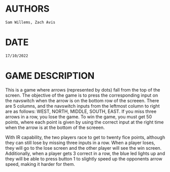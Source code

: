 # AUTHORS
    Sam Willems, Zach Avis
# DATE
    17/10/2022

# GAME DESCRIPTION
This is a game where arrows (represented by dots) fall from the top of the screen. The objective of the game is to press the corresponding input on the navswitch when the arrow is on the bottom row of the screeen. There are 5 columns, and the navswitch inputs from the leftmost column to right are as follows: WEST, NORTH, MIDDLE, SOUTH, EAST. If you miss three arrows in a row, you lose the game. To win the game, you must get 50 points, where each point is given by using the correct input at the right time when the arrow is at the bottom of the screeen.

With IR capability, the two players race to get to twenty fice points, although they can still lose by missing three inputs in a row. When a player loses, they will go to the lose screen and the other player will see the win screen. Additionally, when a player gets 3 correct in a row, the blue led lights up and they will be able to press button 1 to slightly speed up the opponents arrow speed, making it harder for them.
